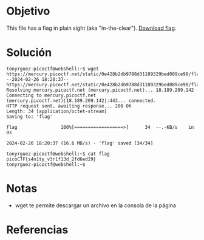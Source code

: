 # Objetivo
This file has a flag in plain sight (aka "in-the-clear"). [Download flag](https://mercury.picoctf.net/static/0e428b2db9788d31189329bed089ce98/flag).

# Solución
```
tonyrguez-picoctf@webshell:~$ wget https://mercury.picoctf.net/static/0e428b2db9788d31189329bed089ce98/flag
--2024-02-26 18:20:37--  https://mercury.picoctf.net/static/0e428b2db9788d31189329bed089ce98/flag
Resolving mercury.picoctf.net (mercury.picoctf.net)... 18.189.209.142
Connecting to mercury.picoctf.net (mercury.picoctf.net)|18.189.209.142|:443... connected.
HTTP request sent, awaiting response... 200 OK
Length: 34 [application/octet-stream]
Saving to: 'flag'

flag                100%[==================>]      34  --.-KB/s    in 0s      

2024-02-26 18:20:37 (16.6 MB/s) - 'flag' saved [34/34]

tonyrguez-picoctf@webshell:~$ cat flag
picoCTF{s4n1ty_v3r1f13d_2fd6ed29}
tonyrguez-picoctf@webshell:~$ 
```

# Notas
- wget te permite descargar un archivo en la consola de la página

# Referencias

